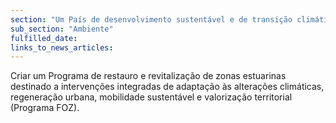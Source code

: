 ```yaml
---
section: "Um País de desenvolvimento sustentável e de transição climática"
sub_section: "Ambiente"
fulfilled_date:
links_to_news_articles:
---
```


Criar um Programa de restauro e revitalização de zonas estuarinas destinado a intervenções integradas de adaptação às alterações climáticas, regeneração urbana, mobilidade sustentável e valorização territorial (Programa FOZ).